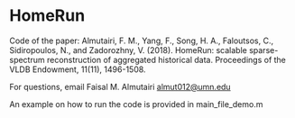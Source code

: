 # HomeRun
Code of the paper: 
Almutairi, F. M., Yang, F., Song, H. A., Faloutsos, C., Sidiropoulos, N., and Zadorozhny, V. (2018). HomeRun: scalable sparse-spectrum reconstruction of aggregated historical data. Proceedings of the VLDB Endowment, 11(11), 1496-1508.

For questions, email Faisal M. Almutairi almut012@umn.edu



An example on how to run the code is provided in main_file_demo.m
